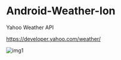 # Android-Weather-Ion

Yahoo Weather API

https://developer.yahoo.com/weather/

![img1](https://cloud.githubusercontent.com/assets/21285289/21705936/4e33f748-d3aa-11e6-9dcd-af6804385c75.PNG)
